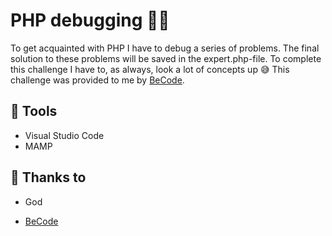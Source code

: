 # PHP debugging :bug::hammer:
To get acquainted with PHP I have to debug a series of problems. The final solution to these problems will be saved in the expert.php-file. To complete this challenge I have to, as always, look a lot of concepts up :sweat_smile:
This challenge was provided to me by [BeCode](https://github.com/becodeorg).

## :wrench: Tools
- Visual Studio Code
- MAMP

## :pray: Thanks to
- God

- [BeCode](https://github.com/becodeorg)
